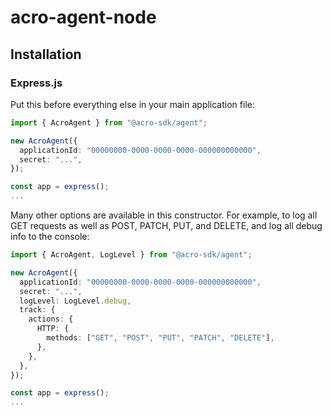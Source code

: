 # acro-agent-node

## Installation

### Express.js

Put this before everything else in your main application file:

```typescript
import { AcroAgent } from "@acro-sdk/agent";

new AcroAgent({
  applicationId: "00000000-0000-0000-0000-000000000000",
  secret: "...",
});

const app = express();
...
```

Many other options are available in this constructor. For example, to log all GET requests as well as POST, PATCH, PUT, and DELETE, and log all debug info to the console:

```typescript
import { AcroAgent, LogLevel } from "@acro-sdk/agent";

new AcroAgent({
  applicationId: "00000000-0000-0000-0000-000000000000",
  secret: "...",
  logLevel: LogLevel.debug,
  track: {
    actions: {
      HTTP: {
        methods: ["GET", "POST", "PUT", "PATCH", "DELETE"],
      },
    },
  },
});

const app = express();
...
```